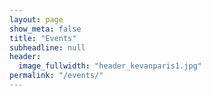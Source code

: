 ```yaml
---
layout: page
show_meta: false
title: "Events"
subheadline: null
header:
  image_fullwidth: "header_kevanparis1.jpg"
permalink: "/events/"
---
```


<div class="row">
	<ul id="eventlist"></ul>
</div>	
